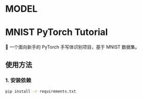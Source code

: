# MODEL
# MNIST PyTorch Tutorial

📌 一个面向新手的 PyTorch 手写体识别项目，基于 MNIST 数据集。

## 使用方法

### 1. 安装依赖
```bash
pip install -r requirements.txt
